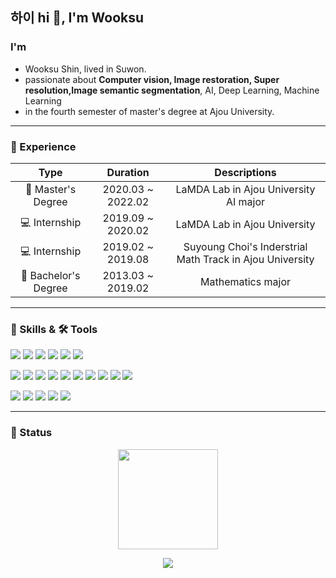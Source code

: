 <h2 align="left"> 하이 hi 👋, I'm Wooksu</h2>

### I'm
* Wooksu Shin, lived in Suwon.
* passionate about **Computer vision, Image restoration, Super resolution,Image semantic segmentation**, AI, Deep Learning, Machine Learning
* in the fourth semester of master's degree at Ajou University.

<hr>

### 🔭 Experience

| **Type**                | **Duration**          | **Descriptions**                                              |
|:-----------------------:|:-----------------:|:---------------------------------------------------------:|
| 🏫 Master's Degree      | 2020.03 ~ 2022.02 | LaMDA Lab in Ajou University AI major|
| 💻 Internship           | 2019.09 ~ 2020.02 | LaMDA Lab in Ajou University |
| 💻 Internship           | 2019.02 ~ 2019.08 | Suyoung Choi's Inderstrial Math Track in Ajou University|
| 🏫 Bachelor's Degree    | 2013.03 ~ 2019.02 | Mathematics major |

<hr>

### 💪 Skills & 🛠 Tools

<p>
  <img src="https://img.shields.io/badge/Python-3776AB?style=flat-square&logo=Python&logoColor=white"/>
  <img src="https://img.shields.io/badge/R-276DC3?style=flat-square&logo=R&logoColor=white"/>
  <img src="https://img.shields.io/badge/Java-007396?style=flat-square&logo=Java&logoColor=white"/>
  <img src="https://img.shields.io/badge/C++-007396?style=flat-square&logo=C++a&logoColor=white"/>
  <img src="https://img.shields.io/badge/JavaScript-007396?style=flat-square&logo=JavaScript&logoColor=white"/>
  <img src="https://img.shields.io/badge/QT-41CD52?style=flat-square&logo=QT&logoColor=white"/>
</p>
<p>
  <img src="https://img.shields.io/badge/PyTorch-EE4C2C?style=flat-square&logo=PyTorch&logoColor=white"/>
  <img src="https://img.shields.io/badge/TensorFlow-FF6F00?style=flat-square&logo=TensorFlow&logoColor=white"/>
  <img src="https://img.shields.io/badge/Keras-D00000?style=flat-square&logo=Keras&logoColor=white"/>
  <img src="https://img.shields.io/badge/Android-3DDC84?style=flat-square&logo=Android&logoColor=white"/>
  <img src="https://img.shields.io/badge/HTML5-E34F26?style=flat-square&logo=HTML5&logoColor=white"/>
  <img src="https://img.shields.io/badge/CSS3-1572B6?style=flat-square&logo=CSS3&logoColor=white"/>
  <img src="https://img.shields.io/badge/Firebase-FFCA28?style=flat-square&logo=Firebase&logoColor=black"/>
  <img src="https://img.shields.io/badge/Git-F05032?style=flat-square&logo=Git&logoColor=white"/>
  <img src="https://img.shields.io/badge/MySQL-4479A1?style=flat-square&logo=MySQL&logoColor=white"/>
  <img src="https://img.shields.io/badge/ElkStack-005571?style=flat-square&logo=ElasticStack&logoColor=white"/>
</p>
<p>
  <img src="https://img.shields.io/badge/Linux-007396?style=flat-square&logo=Linux&logoColor=white"/>
  <img src="https://img.shields.io/badge/Vim-019733?style=flat-square&logo=Vim&logoColor=white"/>
  <img src="https://img.shields.io/badge/NeoVim-57A143?style=flat-square&logo=NeoVim&logoColor=white"/>
  <img src="https://img.shields.io/badge/VSCode-007ACC?style=flat-square&logo=VisualStudioCode&logoColor=white"/>
  <img src="https://img.shields.io/badge/PyCharm-000000?style=flat-square&logo=PyCharm&logoColor=white"/>
</p>

<hr>

### 📌 Status

<p align = "center">
  <img src="https://github-readme-stats.vercel.app/api?username=junekyu&show_icons=true" height=160/>
<!--   <img src="https://github-readme-stats.vercel.app/api/top-langs/?username=rhcsky&layout=compact" height=160> -->
<p>

  
<p align="center">
  <img src="http://mazassumnida.wtf/api/v2/generate_badge?boj=bluefishjun&cache=c">
</p>
